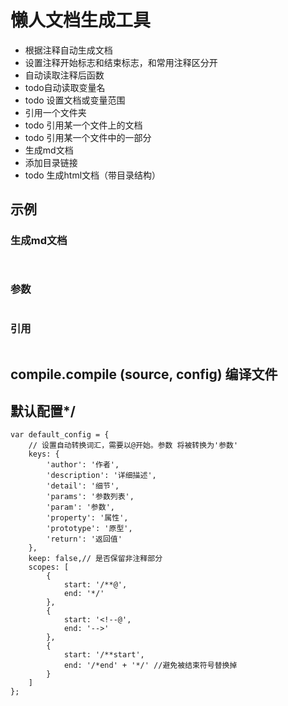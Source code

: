 # 懒人文档生成工具
* 根据注释自动生成文档
* 设置注释开始标志和结束标志，和常用注释区分开
* 自动读取注释后函数
* todo自动读取变量名
* todo 设置文档或变量范围
* 引用一个文件夹
* todo 引用某一个文件上的文档
* todo 引用某一个文件中的一部分
* 生成md文档
* 添加目录链接
* todo 生成html文档（带目录结构）

## 示例
### 生成md文档
```


```
### 参数
```
```
### 引用
```
```


## compile.compile  (source, config) 编译文件

## 默认配置*/
```
var default_config = {
    // 设置自动转换词汇，需要以@开始。参数 将被转换为'参数'
    keys: {
        'author': '作者',
        'description': '详细描述',
        'detail': '细节',
        'params': '参数列表',
        'param': '参数',
        'property': '属性',
        'prototype': '原型',
        'return': '返回值'
    },
    keep: false,// 是否保留非注释部分
    scopes: [
        {
            start: '/**@',
            end: '*/'
        },
        {
            start: '<!--@',
            end: '-->'
        },
        {
            start: '/**start',
            end: '/*end' + '*/' //避免被结束符号替换掉
        }
    ]
};
```



